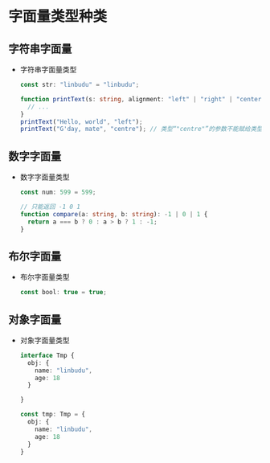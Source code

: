 # 字面量类型种类

## 字符串字面量

- 字符串字面量类型

  ```ts
  const str: "linbudu" = "linbudu";

  function printText(s: string, alignment: "left" | "right" | "center") {
    // ...
  }
  printText("Hello, world", "left");
  printText("G'day, mate", "centre"); // 类型“"centre"”的参数不能赋给类型“"left" | "right" | "center"”的参数
  ```

## 数字字面量

- 数字字面量类型

  ```ts
  const num: 599 = 599;

  // 只能返回 -1 0 1
  function compare(a: string, b: string): -1 | 0 | 1 {
    return a === b ? 0 : a > b ? 1 : -1;
  }
  ```

## 布尔字面量

- 布尔字面量类型

  ```ts
  const bool: true = true;
  ```

## 对象字面量

- 对象字面量类型

  ```ts
  interface Tmp {
    obj: {
      name: "linbudu",
      age: 18
    }

  }

  const tmp: Tmp = {
    obj: {
      name: "linbudu",
      age: 18
    }
  }
  ```
